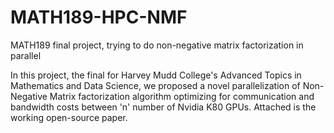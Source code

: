 # MATH189-HPC-NMF
MATH189 final project, trying to do non-negative matrix factorization in parallel

In this project, the final for Harvey Mudd College's Advanced Topics in Mathematics and Data Science, 
we proposed a novel parallelization of Non-Negative Matrix factorization algorithm optimizing for 
communication and bandwidth costs between 'n' number of Nvidia K80 GPUs. Attached is the working open-source paper.
